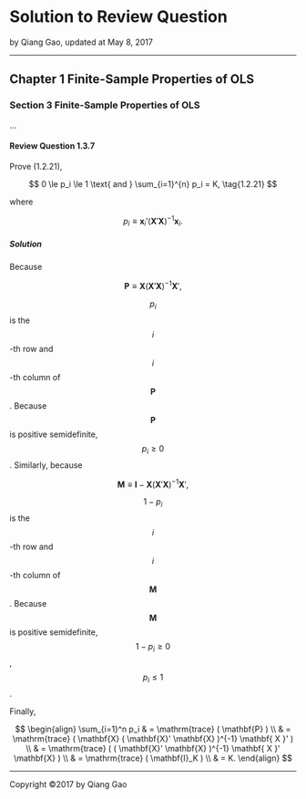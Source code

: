 # Solution to Review Question

by Qiang Gao, updated at May 8, 2017

---

## Chapter 1 Finite-Sample Properties of OLS

### Section 3 Finite-Sample Properties of OLS

...

#### Review Question 1.3.7

Prove (1.2.21),

$$
0 \le p_i \le 1 \text{ and } \sum_{i=1}^{n} p_i = K,
\tag{1.2.21}
$$

where 

$$
p_i \equiv \mathbf{x}_i' ( \mathbf{X}' \mathbf{X} )^{-1} \mathbf{x}_i.
\tag{1.2.20}
$$

##### Solution

Because

$$
\mathbf{P} \equiv \mathbf{X} ( \mathbf{X}' \mathbf{X} )^{-1} \mathbf{ X }',
$$

$$ p_i $$ is the $$i$$-th row and $$i$$-th column of $$ \mathbf{P} $$. Because $$ \mathbf{P} $$ is positive semidefinite, $$ p_i \ge 0 $$. Similarly, because

$$
\mathbf{M} \equiv \mathbf{I} - \mathbf{X} ( \mathbf{X}' \mathbf{X} )^{-1} \mathbf{ X }',
$$

$$ 1 - p_i $$ is the $$i$$-th row and $$i$$-th column of $$ \mathbf{M} $$. Because $$ \mathbf{M} $$ is positive semidefinite, $$ 1 - p_i \ge 0 $$, $$ p_i \le 1 $$.

Finally,

$$
\begin{align}
\sum_{i=1}^n p_i 
& =
\mathrm{trace} ( \mathbf{P} )
\\ & =
\mathrm{trace} ( \mathbf{X} ( \mathbf{X}' \mathbf{X} )^{-1} \mathbf{ X }' )
\\ & =
\mathrm{trace} ( ( \mathbf{X}' \mathbf{X} )^{-1} \mathbf{ X }' \mathbf{X} )
\\ & =
\mathrm{trace} ( \mathbf{I}_K )
\\ & =
K.
\end{align}
$$

---

Copyright ©2017 by Qiang Gao